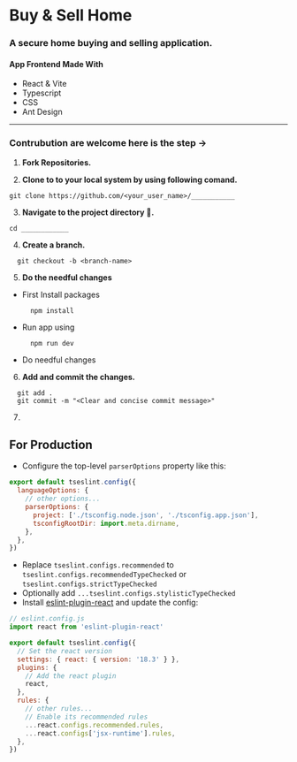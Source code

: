 # Buy & Sell Home 
### A secure  home buying and selling application.

#### App Frontend Made With 
- React & Vite
- Typescript
- CSS
- Ant Design


<hr/>

### Contrubution are welcome here is the step ->

1) **Fork Repositories.**


2) **Clone to to your local system by using following comand.**
  ```
  git clone https://github.com/<your_user_name>/___________
  ```

3) **Navigate to the project directory 📁.**
  ```
  cd ____________
  ```

4) **Create a branch.**

```
  git checkout -b <branch-name>
```

5) **Do the needful changes**


- First Install packages
  ```
    npm install
  ```

- Run app using 
  ```
    npm run dev
  ```

- Do needful changes


6) **Add and commit the changes.**

```
  git add .
  git commit -m "<Clear and concise commit message>"
```

7) 


## For Production

- Configure the top-level `parserOptions` property like this:

```js
export default tseslint.config({
  languageOptions: {
    // other options...
    parserOptions: {
      project: ['./tsconfig.node.json', './tsconfig.app.json'],
      tsconfigRootDir: import.meta.dirname,
    },
  },
})
```

- Replace `tseslint.configs.recommended` to `tseslint.configs.recommendedTypeChecked` or `tseslint.configs.strictTypeChecked`
- Optionally add `...tseslint.configs.stylisticTypeChecked`
- Install [eslint-plugin-react](https://github.com/jsx-eslint/eslint-plugin-react) and update the config:

```js
// eslint.config.js
import react from 'eslint-plugin-react'

export default tseslint.config({
  // Set the react version
  settings: { react: { version: '18.3' } },
  plugins: {
    // Add the react plugin
    react,
  },
  rules: {
    // other rules...
    // Enable its recommended rules
    ...react.configs.recommended.rules,
    ...react.configs['jsx-runtime'].rules,
  },
})
```
